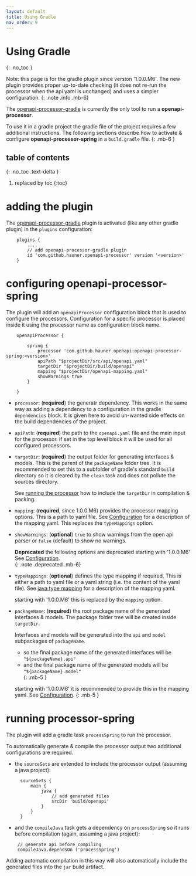 ```yaml
---
layout: default
title: Using Gradle
nav_order: 9
---
```


# Using Gradle
{: .no_toc }

Note: this page is for the gradle plugin since version '1.0.0.M6'. The new plugin provides proper
up-to-date checking (it does not re-run the processor when the api yaml is unchanged) and uses a
simpler configuration.
{: .note .info .mb-6}


The [openapi-processor-gradle][oap-gradle] is currently the only tool to run a **openapi-processor**. 

To use it in a gradle project the gradle file of the project requires a few additional instructions.
The following sections describe how to activate & configure **openapi-processor-spring** in a
`build.gradle` file. 
{: .mb-6 }

## table of contents
{: .no_toc .text-delta }

1. replaced by toc
{:toc}


# adding the plugin

The [openapi-processor-gradle][oap-gradle] plugin is activated (like any other gradle plugin) in
 the `plugins` configuration: 

        plugins {
            ....
            // add openapi-processor-gradle plugin
            id 'com.github.hauner.openapi-processor' version '<version>'
        }
        
        
# configuring openapi-processor-spring

The plugin will add an `openapiProcessor` configuration block that is used to configure the processors.
Configuration for a specific processor is placed inside it using the processor name as configuration
block name.   

        openapiProcessor {

            spring {
                processor 'com.github.hauner.openapi:openapi-processor-spring:<version>'
                apiPath "$projectDir/src/api/openapi.yaml"
                targetDir "$projectDir/build/openapi"
                mapping "$projectDir/openapi-mapping.yaml"
                showWarnings true
            }        

        }

- `processor`: (**required**) the generatr dependency. This works in the same way as adding a dependency
 to a configuration in the gradle `dependencies` block. It is given here to avoid un-wanted side effects
  on the build dependencies of the project.
        
- `apiPath`: (**required**) the path to the `openapi.yaml` file and the main input for the processor. If
set in the top level block it will be used for all configured processors.

- `targetDir`: (**required**) the output folder for generating interfaces & models. This is the parent
 of the `packageName` folder tree. It is recommended to set this to a subfolder of gradle's standard `build`
directory so it is cleared by the `clean` task and does not pollute the sources directory.
 
  See [running the processor][docs-running] how to include the `targetDir` in compilation & packing.  

- `mapping`: (**required**, since 1.0.0.M6) provides the processor mapping options. This is a path
 to yaml file. See [Configuration][docs-configuration] for a description of the mapping yaml. This replaces
 the `typeMappings` option. 

- `showWarnings`: (**optional**) `true` to show warnings from the open api parser or `false` (default) to
 show no warnings.


   **Deprecated** the following options are deprecated starting with '1.0.0.M6'
   See [Configuration][docs-configuration].  
   {: .note .deprecated .mb-6}

- `typeMappings`: (**optional**) defines the type mapping if required. This is either a path to yaml
 file or a yaml string (i.e. the content of the yaml file). See [java type mapping][docs-mapping] for a
 description of the mapping yaml. 
 
  starting with '1.0.0.M6' this is replaced by the `mapping` option.

- `packageName`: (**required**) the root package name of the generated interfaces & models. The package folder
 tree will be created inside `targetDir`. 
 
  Interfaces and models will be generated into the `api` and `model` subpackages of `packageName`.

  - so the final package name of the generated interfaces will be `"${packageName}.api"`  
  - and the final package name of the generated models will be `"${packageName}.model"`  
  {: .mb-5 }

  starting with '1.0.0.M6' it is recommended to provide this in the mapping yaml. See
  [Configuration][docs-configuration].
  {: .mb-5 }

# running processor-spring

The plugin will add a gradle task `processSpring` to run the processor. 

To automatically generate & compile the processor output two additional configurations are required.

- the `sourceSets` are extended to include the processor output (assuming a java project):

        sourceSets {
            main {
                java {
                    // add generated files
                    srcDir 'build/openapi'
                }
            }
        }
 
 
 - and the `compileJava` task gets a dependency on `processSpring` so it runs before compilation (again,
  assuming a java project):  

        // generate api before compiling
        compileJava.dependsOn ('processSpring')

Adding automatic compilation in this way will also automatically include the generated files into the
`jar` build artifact. 


[oap-gradle]: https://github.com/hauner/openapi-processor-gradle
[docs-mapping]: /openapi-processor-spring/mapping/
[docs-configuration]: /openapi-processor-spring/generatr/configuration.html
[docs-running]: #running-processor-spring
